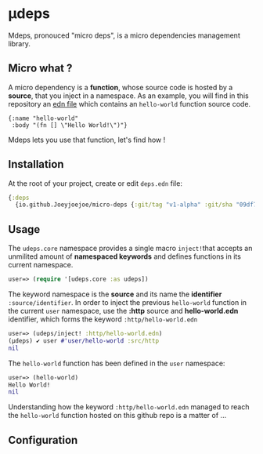 # µdeps
Mdeps, pronouced "micro deps",  is a micro dependencies management library.

## Micro what ?
A micro dependency is a **function**, whose source code is hosted by a **source**,  that you inject in a namespace. As an example, you will find in this repository an [edn file](https://github.com/Joeyjoejoe/micro-deps/blob/master/env/test/resources/hello-world.edn "edn file") which contains an `hello-world` function source code.

```edn
{:name "hello-world"
 :body "(fn [] \"Hello World!\")"}
```
Mdeps lets you use that function, let's find how !

## Installation
At the root of your project,  create or edit `deps.edn` file:
```clojure
{:deps
  {io.github.Joeyjoejoe/micro-deps {:git/tag "v1-alpha" :git/sha "09df7dc"}}}
```
## Usage
The `udeps.core` namespace provides a single macro `inject!`that accepts an unmilited amount of **namespaced keywords** and defines functions in its current namespace.
```clojure
user=> (require '[udeps.core :as udeps])
```
The keyword namespace is the **source** and its name the **identifier** `:source/identifier`. In order to inject the previous `hello-world` function in the current `user` namespace, use the **:http** source and **hello-world.edn** identifier, which forms the keyword `:http/hello-world.edn`
```clojure
user=> (udeps/inject! :http/hello-world.edn)
(µdeps) ✔ user #'user/hello-world :src/http
nil
```
The `hello-world` function has been defined in the `user` namespace:
```clojure
user=> (hello-world)
Hello World!
nil
```
Understanding how the keyword `:http/hello-world.edn` managed to reach the `hello-world` function hosted on this github repo is a matter of ...

## Configuration
